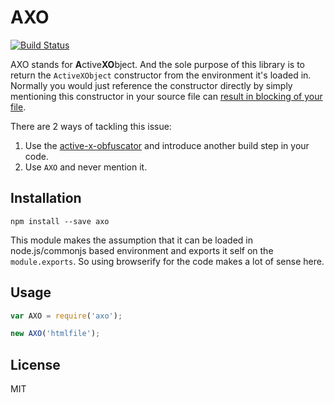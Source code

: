 # AXO

[![Build Status](https://travis-ci.org/unshiftio/axo.svg?branch=master)](https://travis-ci.org/unshiftio/axo)

AXO stands for **A**ctive**XO**bject. And the sole purpose of this library is to
return the `ActiveXObject` constructor from the environment it's loaded in.
Normally you would just reference the constructor directly by simply mentioning
this constructor in your source file can [result in blocking of your
file](https://github.com/felixge/node-active-x-obfuscator#why).

There are 2 ways of tackling this issue:

1. Use the [active-x-obfuscator](https://github.com/felixge/node-active-x-obfuscator)
   and introduce another build step in your code.
2. Use `AXO` and never mention it.

## Installation

```
npm install --save axo
```

This module makes the assumption that it can be loaded in node.js/commonjs based
environment and exports it self on the `module.exports`. So using browserify for
the code makes a lot of sense here.

## Usage

```js
var AXO = require('axo');

new AXO('htmlfile');
```

## License

MIT
